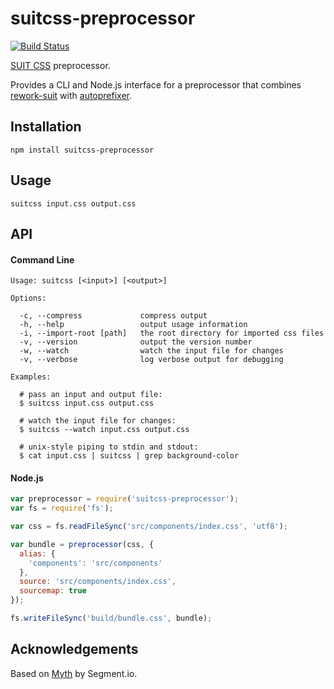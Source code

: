 # suitcss-preprocessor

[![Build Status](https://travis-ci.org/suitcss/preprocessor.png)](http://travis-ci.org/suitcss/preprocessor)

[SUIT CSS](https://github.com/suitcss/suit) preprocessor.

Provides a CLI and Node.js interface for a preprocessor that combines
[rework-suit](https://github.com/suitcss/rework-suit) with
[autoprefixer](https://github.com/ai/autoprefixer).

## Installation

```
npm install suitcss-preprocessor
```

## Usage

```
suitcss input.css output.css
```

## API

#### Command Line

```
Usage: suitcss [<input>] [<output>]

Options:

  -c, --compress             compress output
  -h, --help                 output usage information
  -i, --import-root [path]   the root directory for imported css files
  -v, --version              output the version number
  -w, --watch                watch the input file for changes
  -v, --verbose              log verbose output for debugging

Examples:

  # pass an input and output file:
  $ suitcss input.css output.css

  # watch the input file for changes:
  $ suitcss --watch input.css output.css

  # unix-style piping to stdin and stdout:
  $ cat input.css | suitcss | grep background-color
```

#### Node.js

```js
var preprocessor = require('suitcss-preprocessor');
var fs = require('fs');

var css = fs.readFileSync('src/components/index.css', 'utf8');

var bundle = preprocessor(css, {
  alias: {
    'components': 'src/components'
  },
  source: 'src/components/index.css',
  sourcemap: true
});

fs.writeFileSync('build/bundle.css', bundle);
```

## Acknowledgements

Based on [Myth](https://github.com/segmentio/myth) by Segment.io.
